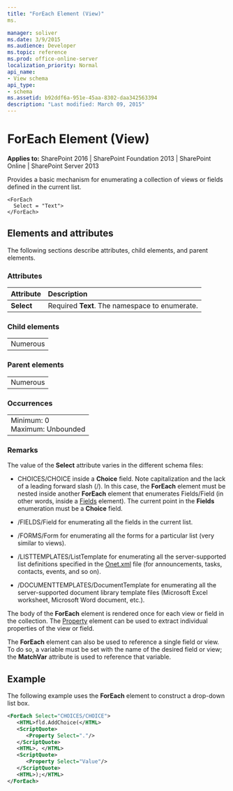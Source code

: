 ```yaml
---
title: "ForEach Element (View)"
ms.

manager: soliver
ms.date: 3/9/2015
ms.audience: Developer
ms.topic: reference
ms.prod: office-online-server
localization_priority: Normal
api_name:
- View schema
api_type:
- schema
ms.assetid: b92ddf6a-951e-45aa-8302-daa342563394
description: "Last modified: March 09, 2015"
---
```


# ForEach Element (View)

 
  
 **Applies to:** SharePoint 2016 | SharePoint Foundation 2013 | SharePoint Online | SharePoint Server 2013
  
Provides a basic mechanism for enumerating a collection of views or fields defined in the current list.
  
```
<ForEach
  Select = "Text">
</ForEach>
```

## Elements and attributes

The following sections describe attributes, child elements, and parent elements.

### Attributes

|**Attribute**|**Description**|
|:-----|:-----|
|**Select** <br/> |Required **Text**. The namespace to enumerate.  <br/> |
   
### Child elements

||
|:-----|
|Numerous |
   
### Parent elements

||
|:-----|
|Numerous |
   
### Occurrences

||
|:-----|
|Minimum: 0  <br/> Maximum: Unbounded  <br/> |
   
### Remarks

The value of the **Select** attribute varies in the different schema files: 
  
- CHOICES/CHOICE inside a **Choice** field. Note capitalization and the lack of a leading forward slash (/). In this case, the **ForEach** element must be nested inside another **ForEach** element that enumerates Fields/Field (in other words, inside a [Fields](fields-element-view.md) element). The current point in the **Fields** enumeration must be a **Choice** field. 
    
- /FIELDS/Field for enumerating all the fields in the current list.
    
- /FORMS/Form for enumerating all the forms for a particular list (very similar to views).
    
- /LISTTEMPLATES/ListTemplate for enumerating all the server-supported list definitions specified in the [Onet.xml](http://msdn.microsoft.com/library/b99d6657-d9ae-4135-a43c-c58cdfcdc6c1%28Office.15%29.aspx) file (for announcements, tasks, contacts, events, and so on). 
    
- /DOCUMENTTEMPLATES/DocumentTemplate for enumerating all the server-supported document library template files (Microsoft Excel worksheet, Microsoft Word document, etc.).
    
The body of the **ForEach** element is rendered once for each view or field in the collection. The [Property](property-element-view.md) element can be used to extract individual properties of the view or field. 
  
The **ForEach** element can also be used to reference a single field or view. To do so, a variable must be set with the name of the desired field or view; the **MatchVar** attribute is used to reference that variable. 
  
## Example

The following example uses the **ForEach** element to construct a drop-down list box. 
  
```XML
<ForEach Select="CHOICES/CHOICE">
   <HTML>fld.AddChoice(</HTML>
   <ScriptQuote>
      <Property Select="."/>
   </ScriptQuote>
   <HTML>, </HTML>
   <ScriptQuote>
      <Property Select="Value"/>
   </ScriptQuote>
   <HTML>);</HTML>
</ForEach>
```


